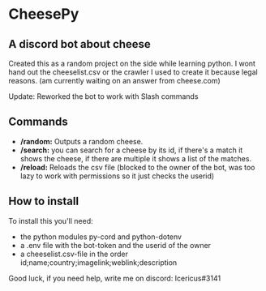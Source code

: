 # CheesePy

## A discord bot about cheese

Created this as a random project on the side while learning python.
I wont hand out the cheeselist.csv or the crawler I used to create it because legal reasons. (am currently waiting on an answer from cheese.com)

Update: Reworked the bot to work with Slash commands

## Commands

- **/random:** Outputs a random cheese.
- **/search:** you can search for a cheese by its id, if there's a match it shows the cheese, if there are multiple it shows a list of the matches.
- **/reload:** Reloads the csv file (blocked to the owner of the bot, was too lazy to work with permissions so it just checks the userid)

## How to install

To install this you'll need:

- the python modules py-cord and python-dotenv
- a .env file with the bot-token and the userid of the owner
- a cheeselist.csv-file in the order id;name;country;imagelink;weblink;description

Good luck, if you need help, write me on discord: Icericus#3141
